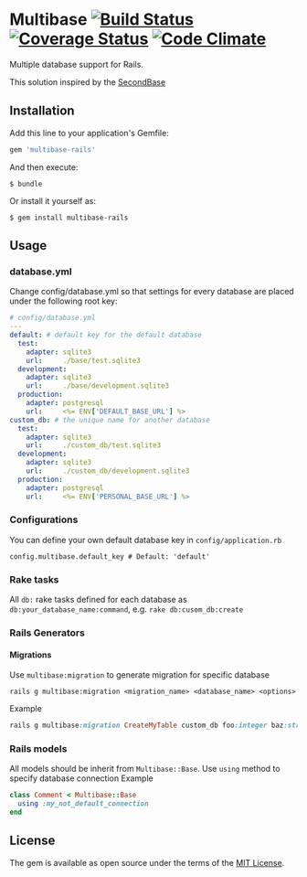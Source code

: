 # Multibase [![Build Status](https://travis-ci.org/jomei/multibase.svg?branch=master)](https://travis-ci.org/jomei/multibase)   [![Coverage Status](https://coveralls.io/repos/github/jomei/multibase/badge.svg?branch=master)](https://coveralls.io/github/jomei/multibase?branch=master) [![Code Climate](https://lima.codeclimate.com/github/jomei/multibase/badges/gpa.svg)](https://lima.codeclimate.com/github/jomei/multibase)
Multiple database support for Rails. 

This solution inspired by the [SecondBase](https://github.com/customink/secondbase)
## Installation

Add this line to your application's Gemfile:

```ruby
gem 'multibase-rails'
```

And then execute:

    $ bundle

Or install it yourself as:

    $ gem install multibase-rails

## Usage

### database.yml 
Change config/database.yml so that settings for every database are placed under the following root key:
```yaml
# config/database.yml
---
default: # default key for the default database
  test:
    adapter: sqlite3
    url:     ./base/test.sqlite3
  development:
    adapter: sqlite3
    url:     ./base/development.sqlite3
  production:
    adapter: postgresql
    url:     <%= ENV['DEFAULT_BASE_URL'] %>
custom_db: # the unique name for another database
  test:
    adapter: sqlite3
    url:     ./custom_db/test.sqlite3
  development:
    adapter: sqlite3
    url:     ./custom_db/development.sqlite3
  production:
    adapter: postgresql
    url:     <%= ENV['PERSONAL_BASE_URL'] %>
```
### Configurations
You can define your own default database key in `config/application.rb`
```
config.multibase.default_key # Default: 'default'
```

### Rake tasks
All `db:` rake tasks defined for each database as `db:your_database_name:command`, e.g. `rake db:cusom_db:create`

### Rails Generators
#### Migrations
Use `multibase:migration` to generate migration for specific database
```
rails g multibase:migration <migration_name> <database_name> <options>
```
Example
```ruby
rails g multibase:migration CreateMyTable custom_db foo:integer baz:string 
```
### Rails models
All models should be inherit from `Multibase::Base`.
Use `using` method to specify database connection 
Example
```ruby
class Comment < Multibase::Base
  using :my_not_default_connection
end
```

## License

The gem is available as open source under the terms of the [MIT License](http://opensource.org/licenses/MIT).

